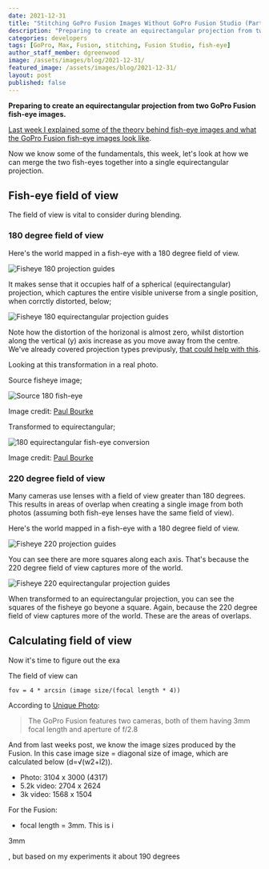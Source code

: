 ```yaml
---
date: 2021-12-31
title: "Stitching GoPro Fusion Images Without GoPro Fusion Studio (Part 3)"
description: "Preparing to create an equirectangular projection from two GoPro Fusion fish-eye images."
categories: developers
tags: [GoPro, Max, Fusion, stitching, Fusion Studio, fish-eye]
author_staff_member: dgreenwood
image: /assets/images/blog/2021-12-31/
featured_image: /assets/images/blog/2021-12-31/
layout: post
published: false
---
```


**Preparing to create an equirectangular projection from two GoPro Fusion fish-eye images.**

[Last week I explained some of the theory behind fish-eye images and what the GoPro Fusion fish-eye images look like](/blog/2021/gopro-fusion-fisheye-stitching-part-2).

Now we know some of the fundamentals, this week, let's look at how we can merge the two fish-eyes together into a single equirectangular projection.

## Fish-eye field of view

The field of view is vital to consider during blending.

### 180 degree field of view

Here's the world mapped in a fish-eye with a 180 degree field of view.

<img class="img-fluid" src="/assets/images/blog/2021-12-24/fish2sphere180.jpeg" alt="Fisheye 180 projection guides" title="Fisheye 180 projection guides" />

It makes sense that it occupies half of a spherical (equirectangular) projection, which captures the entire visible universe from a single position, when corrctly distorted, below;

<img class="img-fluid" src="/assets/images/blog/2021-12-24/fish2sphere180b.jpeg" alt="Fisheye 180 equirectangular projection guides" title="Fisheye 180 equirectangular projection guides" />

Note how the distortion of the horizonal is almost zero, whilst distortion along the vertical (y) axis increase as you move away from the centre. We've already covered projection types previpusly, [that could help with this](/blog/2021/projection-type-360-photography).

Looking at this transformation in a real photo.

Source fisheye image;

<img class="img-fluid" src="/assets/images/blog/2021-12-24/spherical0.jpeg" alt="Source 180 fish-eye" title="Source 180 fish-eye" />

Image credit: [Paul Bourke](http://paulbourke.net/dome/fish2/)

Transformed to equirectangular;

<img class="img-fluid" src="/assets/images/blog/2021-12-24/spherical1.jpeg" alt="180 equirectangular fish-eye conversion" title="180 equirectangular fish-eye conversion" />

Image credit: [Paul Bourke](http://paulbourke.net/dome/fish2/)

### 220 degree field of view

Many cameras use lenses with a field of view greater than 180 degrees. This results in areas of overlap when creating a single image from both photos (assuming both fish-eye lenses have the same field of view).

Here's the world mapped in a fish-eye with a 180 degree field of view.

<img class="img-fluid" src="/assets/images/blog/2021-12-24/fish2sphere220.jpeg" alt="Fisheye 220 projection guides" title="Fisheye 220 projection guides" />

You can see there are more squares along each axis. That's because the 220 degree field of view captures more of the world.

<img class="img-fluid" src="/assets/images/blog/2021-12-24/fish2sphere220b.jpeg" alt="Fisheye 220 equirectangular projection guides" title="Fisheye 220 equirectangular projection guides" />

When transformed to an equirectangular projection, you can see the squares of the fisheye go beyone a square. Again, because the 220 degree field of view captures more of the world. These are the areas of overlaps.

## Calculating field of view

Now it's time to figure out the exa

The field of view can

```
fov = 4 * arcsin (image size/(focal length * 4))
```

According to [Unique Photo](https://www.uniquephoto.com/goprofusion):

> The GoPro Fusion features two cameras, both of them having 3mm focal length and aperture of f/2.8

And from last weeks post, we know the image sizes produced by the Fusion. In this case image size = diagonal size of image, which are calculated below (d=√(w2+l2)).

* Photo: 3104 x 3000 (4317)
* 5.2k video: 2704 x 2624
* 3k video: 1568 x 1504



For the Fusion:

* focal length = 3mm. This is i


3mm

, but based on my experiments it about 190 degrees
